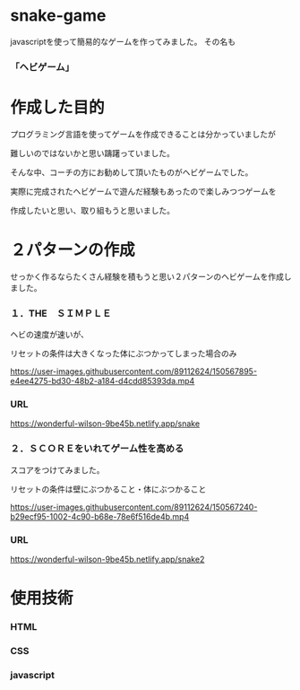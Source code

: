 # snake-game

javascriptを使って簡易的なゲームを作ってみました。
その名も


### 「ヘビゲーム」

# 作成した目的

プログラミング言語を使ってゲームを作成できることは分かっていましたが


難しいのではないかと思い躊躇っていました。


そんな中、コーチの方にお勧めして頂いたものがヘビゲームでした。


実際に完成されたヘビゲームで遊んだ経験もあったので楽しみつつゲームを


作成したいと思い、取り組もうと思いました。


# ２パターンの作成


せっかく作るならたくさん経験を積もうと思い２パターンのヘビゲームを作成しました。
### １．THE　ＳＩＭＰＬＥ
ヘビの速度が速いが、


リセットの条件は大きくなった体にぶつかってしまった場合のみ


https://user-images.githubusercontent.com/89112624/150567895-e4ee4275-bd30-48b2-a184-d4cdd85393da.mp4

### URL


https://wonderful-wilson-9be45b.netlify.app/snake



### ２．ＳＣＯＲＥをいれてゲーム性を高める
スコアをつけてみました。


リセットの条件は壁にぶつかること・体にぶつかること


https://user-images.githubusercontent.com/89112624/150567240-b29ecf95-1002-4c90-b68e-78e6f516de4b.mp4

### URL


https://wonderful-wilson-9be45b.netlify.app/snake2



# 使用技術


### HTML


### CSS


### javascript

